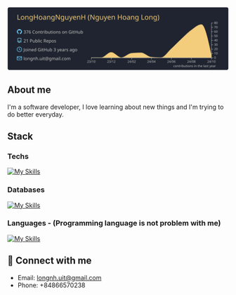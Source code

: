 
[![](https://raw.githubusercontent.com/LongHoangNguyenH/LongHoangNguyenH/master/profile-summary-card-output/ayu_mirage/0-profile-details.svg)](https://github.com/vn7n24fzkq/github-profile-summary-cards)

## About me
I'm a software developer, I love learning about new things and I'm trying to do better everyday. 

## Stack 
  ### Techs
   [![My Skills](https://skillicons.dev/icons?i=nestjs,react,docker,graphql,nextjs&theme=light)](https://skillicons.dev)
  ### Databases
  [![My Skills](https://skillicons.dev/icons?i=mysql,mongodb,postgres,prisma&theme=light)](https://skillicons.dev)
  ### Languages - (**Programming language is not problem with me**)
  [![My Skills](https://skillicons.dev/icons?i=java,js,nodejs,ts,go,py&theme=light)](https://skillicons.dev)
  
## 🔗 Connect with me
- Email: longnh.uit@gmail.com
- Phone: +84866570238

